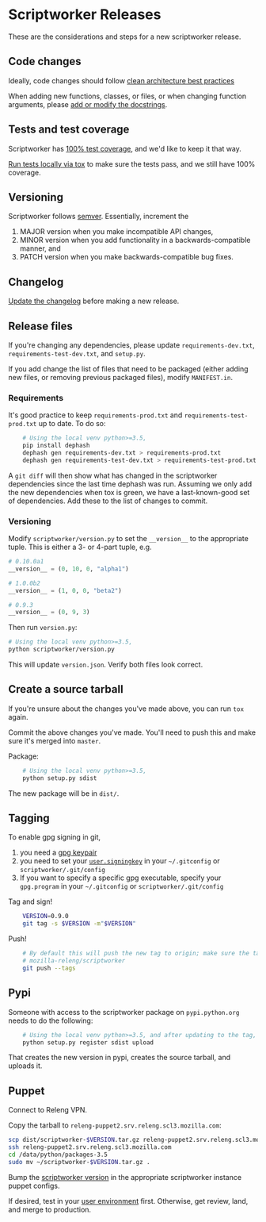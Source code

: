 # Scriptworker Releases

These are the considerations and steps for a new scriptworker release.

## Code changes

Ideally, code changes should follow [clean architecture best practices](https://www.youtube.com/watch?v=DJtef410XaM)

When adding new functions, classes, or files, or when changing function arguments, please [add or modify the docstrings](http://sphinxcontrib-napoleon.readthedocs.org/en/latest/example_google.html).

## Tests and test coverage

Scriptworker has [100% test coverage](http://escapewindow.dreamwidth.org/247980.html), and we'd like to keep it that way.

[Run tests locally via tox](README.html#testing) to make sure the tests pass, and we still have 100% coverage.

## Versioning

Scriptworker follows [semver](http://semver.org/).  Essentially, increment the

1. MAJOR version when you make incompatible API changes,
2. MINOR version when you add functionality in a backwards-compatible manner, and
3. PATCH version when you make backwards-compatible bug fixes.

## Changelog

[Update the changelog](http://keepachangelog.com/) before making a new release.

## Release files
If you're changing any dependencies, please update `requirements-dev.txt`, `requirements-test-dev.txt`, and `setup.py`.

If you add change the list of files that need to be packaged (either adding new files, or removing previous packaged files), modify `MANIFEST.in`.

### Requirements
It's good practice to keep `requirements-prod.txt` and `requirements-test-prod.txt` up to date.  To do so:

```bash
    # Using the local venv python>=3.5,
    pip install dephash
    dephash gen requirements-dev.txt > requirements-prod.txt
    dephash gen requirements-test-dev.txt > requirements-test-prod.txt
```

A `git diff` will then show what has changed in the scriptworker dependencies since the last time dephash was run.  Assuming we only add the new dependencies when tox is green, we have a last-known-good set of dependencies.  Add these to the list of changes to commit.

### Versioning
Modify `scriptworker/version.py` to set the `__version__` to the appropriate tuple.  This is either a 3- or 4-part tuple, e.g.

```python
# 0.10.0a1
__version__ = (0, 10, 0, "alpha1")

# 1.0.0b2
__version__ = (1, 0, 0, "beta2")

# 0.9.3
__version__ = (0, 9, 3)
```

Then run `version.py`:

```bash
# Using the local venv python>=3.5,
python scriptworker/version.py
```

This will update `version.json`.  Verify both files look correct.

## Create a source tarball
If you're unsure about the changes you've made above, you can run `tox` again.

Commit the above changes you've made.  You'll need to push this and make sure it's merged into `master`.

Package:

```bash
    # Using the local venv python>=3.5,
    python setup.py sdist
```

The new package will be in `dist/`.

## Tagging

To enable gpg signing in git,

1. you need a [gpg keypair](https://wiki.mozilla.org/Security/Guidelines/Key_Management#PGP.2FGnuPG)
2. you need to set your [`user.signingkey`](https://git-scm.com/book/en/v2/Git-Tools-Signing-Your-Work#GPG-Introduction) in your `~/.gitconfig` or `scriptworker/.git/config`
3. If you want to specify a specific gpg executable, specify your `gpg.program` in your `~/.gitconfig` or `scriptworker/.git/config`

Tag and sign!

```bash
    VERSION=0.9.0
    git tag -s $VERSION -m"$VERSION"
```

Push!

```bash
    # By default this will push the new tag to origin; make sure the tag gets pushed to
    # mozilla-releng/scriptworker
    git push --tags
```

## Pypi

Someone with access to the scriptworker package on `pypi.python.org` needs to do the following:

```bash
    # Using the local venv python>=3.5, and after updating to the tag,
    python setup.py register sdist upload
```

That creates the new version in pypi, creates the source tarball, and uploads it.

## Puppet

Connect to Releng VPN.

Copy the tarball to `releng-puppet2.srv.releng.scl3.mozilla.com`:

```bash
scp dist/scriptworker-$VERSION.tar.gz releng-puppet2.srv.releng.scl3.mozilla.com:
ssh releng-puppet2.srv.releng.scl3.mozilla.com
cd /data/python/packages-3.5
sudo mv ~/scriptworker-$VERSION.tar.gz .
```

Bump the [scriptworker version](https://hg.mozilla.org/build/puppet/file/b67965cc83e6/modules/signing_scriptworker/manifests/init.pp#l43) in the appropriate scriptworker instance puppet configs.

If desired, test in your [user environment](https://wiki.mozilla.org/ReleaseEngineering/PuppetAgain/HowTo/Set_up_a_user_environment) first.  Otherwise, get review, land, and merge to production.
